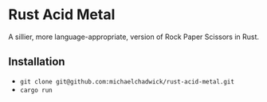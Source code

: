 # Rust Acid Metal
A sillier, more language-appropriate, version of Rock Paper Scissors in Rust.

## Installation
* `git clone git@github.com:michaelchadwick/rust-acid-metal.git`
* `cargo run`
